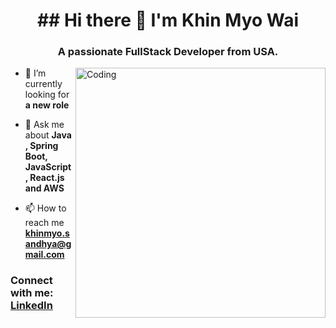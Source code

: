 <h1 align="center"> ## Hi there 👋 I'm Khin Myo Wai </h1>
<h3 align="center">A passionate FullStack Developer from USA.</h3>
<img align="right" alt="Coding" width="400" src="https://cdn.dribbble.com/users/1857592/screenshots/3848396/character-typing.gif">



- 🔭 I’m currently looking for  **a new role**

- 💬 Ask me about **Java , Spring Boot, JavaScript, React.js and AWS**

- 📫 How to reach me **khinmyo.sandhya@gmail.com**

<h3 align="left">Connect with me:<a href="https://www.linkedin.com/in/khinmyowai-sandhya/" target="blank"> LinkedIn </a></h3> 

